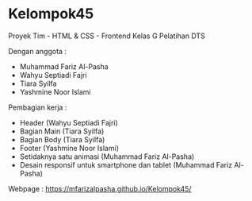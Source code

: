 # Kelompok45
Proyek Tim - HTML &amp; CSS - Frontend Kelas G Pelatihan DTS

Dengan anggota :

- Muhammad Fariz Al-Pasha
- Wahyu Septiadi Fajri
- Tiara Syilfa
- Yashmine Noor Islami

Pembagian kerja : 
- Header (Wahyu Septiadi Fajri)
- Bagian Main (Tiara Syilfa)
- Bagian Body (Tiara Syilfa)
- Footer (Yashmine Noor Islami)
- Setidaknya satu animasi (Muhammad Fariz Al-Pasha)
- Desain responsif untuk smartphone dan tablet (Muhammad Fariz Al-Pasha)

Webpage : https://mfarizalpasha.github.io/Kelompok45/
